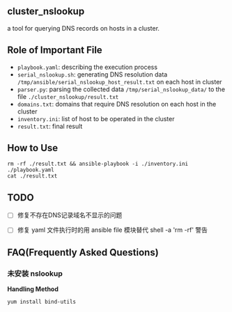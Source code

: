 ## cluster_nslookup

a tool for querying DNS records on hosts in a cluster.

## Role of Important File

- `playbook.yaml`: describing the execution process
- `serial_nslookup.sh`: generating DNS resolution data `/tmp/ansible/serial_nslookup_host_result.txt` on each host in cluster
- `parser.py`: parsing the collected data `/tmp/serial_nslookup_data/` to the file `./cluster_nslookup/result.txt`
- `domains.txt`: domains that require DNS resolution on each host in the cluster
- `inventory.ini`: list of host to be operated in the cluster
- `result.txt`: final result 

## How to Use

```shell
rm -rf ./result.txt && ansible-playbook -i ./inventory.ini ./playbook.yaml
cat ./result.txt
```
## TODO

- [ ] 修复不存在DNS记录域名不显示的问题
- [ ] 修复 yaml 文件执行时的用 ansible file 模块替代 shell -a 'rm -rf' 警告


## FAQ(Frequently Asked Questions)

### 未安装 nslookup

**Handling Method**

```shell
yum install bind-utils
```